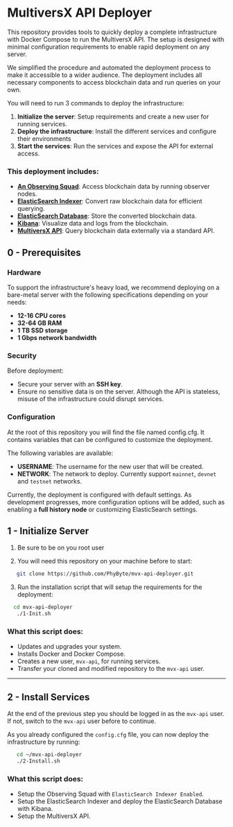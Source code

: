 # MultiversX API Deployer

This repository provides tools to quickly deploy a complete infrastructure with Docker Compose to run the MultiversX API. The setup is designed with minimal configuration requirements to enable rapid deployment on any server.

We simplified the procedure and automated the deployment process to make it accessible to a wider audience. The deployment includes all necessary components to access blockchain data and run queries on your own.

You will need to run 3 commands to deploy the infrastructure:
1. **Initialize the server**: Setup requirements and create a new user for running services.
2. **Deploy the infrastructure**: Install the different services and configure their environments
3. **Start the services**: Run the services and expose the API for external access.




### **This deployment includes:**
- [**An Observing Squad**](https://docs.multiversx.com/integrators/observing-squad ): Access blockchain data by running observer nodes.
- [**ElasticSearch Indexer**](https://docs.multiversx.com/sdk-and-tools/indexer/#observer-client): Convert raw blockchain data for efficient querying.
- [**ElasticSearch Database**](https://github.com/elastic/elasticsearch): Store the converted blockchain data.
- [**Kibana**](https://github.com/elastic/kibana): Visualize data and logs from the blockchain.
- [**MultiversX API**](https://docs.multiversx.com/sdk-and-tools/rest-api/multiversx-api/): Query blockchain data externally via a standard API.


## **0 - Prerequisites**

### **Hardware**
To support the infrastructure's heavy load, we recommend deploying on a bare-metal server with the following specifications depending on your needs:

- **12-16 CPU cores**
- **32-64 GB RAM**
- **1 TB SSD storage**
- **1 Gbps network bandwidth**

### **Security**
Before deployment:
- Secure your server with an **SSH key**.
- Ensure no sensitive data is on the server. Although the API is stateless, misuse of the infrastructure could disrupt services.

### **Configuration**
At the root of this repository you will find the file named config.cfg. It contains variables that can be configured to customize the deployment.

The following variables are available:
- **USERNAME**: The username for the new user that will be created.
- **NETWORK**: The network to deploy. Currently support `mainnet`, `devnet` and `testnet` networks.

Currently, the deployment is configured with default settings. As development progresses, more configuration options will be added, such as enabling a **full history node** or customizing ElasticSearch settings.

## **1 - Initialize Server**

1. Be sure to be on you root user

2. You will need this repository on your machine before to start:
```bash
   git clone https://github.com/PhyByte/mvx-api-deployer.git
```

3. Run the installation script that will setup the requirements for the deployment:
```bash
  cd mvx-api-deployer
   ./1-Init.sh
```

### **What this script does:**
- Updates and upgrades your system.
- Installs Docker and Docker Compose.
- Creates a new user, `mvx-api`, for running services.
- Transfer your cloned and modified repository to the `mvx-api` user.

---

## **2 - Install Services**

At the end of the previous step you should be logged in as the `mvx-api` user. If not, switch to the `mvx-api` user before to continue.

As you already configured the `config.cfg` file, you can now deploy the infrastructure by running: 
```bash
   cd ~/mvx-api-deployer
   ./2-Install.sh
 ```


### **What this script does:**
- Setup the Observing Squad with `ElasticSearch Indexer Enabled`.
- Setup the ElasticSearch Indexer and deploy the ElasticSearch Database with Kibana.
- Setup the MultiversX API.

